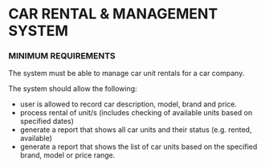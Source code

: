

# CAR RENTAL & MANAGEMENT SYSTEM

### MINIMUM REQUIREMENTS

The system must be able to manage car unit rentals for a car company.

The system should allow the following:
- user is allowed to record  car description, model, brand and price.
- process rental of unit/s (includes checking of available units based on specified dates)
- generate a report that shows all car units and their status (e.g. rented, available)
- generate a report that shows the list of car units based on the specified brand, model or price range.